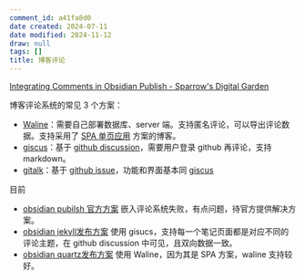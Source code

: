 ```yaml
---
comment_id: a41fa8d0
date created: 2024-07-11
date modified: 2024-11-12
draw: null
tags: []
title: 博客评论
---
```

[Integrating Comments in Obsidian Publish - Sparrow's Digital Garden](https://garden.sparrow.zone/Integrating+Comments+in+Obsidian+Publish)

博客评论系统的常见 3 个方案：

- [Waline](Waline)：需要自己部署数据库、server 端。支持匿名评论，可以导出评论数据。支持采用了 [SPA 单页应用](SPA%20单页应用.md) 方案的博客。
- [giscus](giscus)：基于 [github discussion](github%20discussion)，需要用户登录 github 再评论，支持 markdown。
- [gitalk](gitalk)：基于 [github issue](github%20issue.md)，功能和界面基本同 [giscus](giscus)

目前

- [obsidian pubilsh 官方方案](obsidian%20pubilsh%20官方方案) 嵌入评论系统失败，有点问题，待官方提供解决方案。
- [obsidian jekyll发布方案](obsidian%20jekyll发布方案) 使用 gisucs，支持每一个笔记页面都是对应不同的评论主题，在 github discussion 中可见，且双向数据一致。
- [obsidian quartz发布方案](obsidian%20quartz发布方案) 使用 Waline，因为其是 SPA 方案，waline 支持较好。
